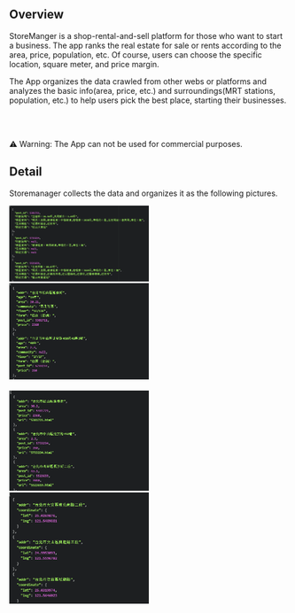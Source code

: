 ## Overview
StoreManger is a shop-rental-and-sell platform for those who want to start a business. The app ranks the real estate for sale or rents according to the area, price, population, etc. Of course, users can choose the specific location, square meter, and price margin.

The App organizes the data crawled from other webs or platforms and analyzes the basic info(area, price, etc.) and surroundings(MRT stations, population, etc.) to help users pick the best place, starting their businesses.

<br><br>

:warning: Warning: The App can not be used for commercial purposes.

## Detail
Storemanager collects the data and organizes it as the following pictures.
<p align="left">
  <img src="/.meta/housebox.PNG" width="50%" height="50%">
  <img src="/.meta/infobox.PNG" width="50%" height="50%">&nbsp;&nbsp;<br><br>
  <img src="/.meta/totalrows.PNG" width="50%" height="50%">&nbsp;&nbsp;
  <img src="/.meta/location.PNG" width="50%" height="50%">
</p>
